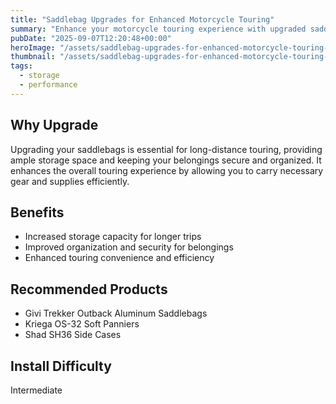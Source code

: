 ```yaml
---
title: "Saddlebag Upgrades for Enhanced Motorcycle Touring"
summary: "Enhance your motorcycle touring experience with upgraded saddlebags for more storage and convenience."
pubDate: "2025-09-07T12:20:48+00:00"
heroImage: "/assets/saddlebag-upgrades-for-enhanced-motorcycle-touring-hero.jpg"
thumbnail: "/assets/saddlebag-upgrades-for-enhanced-motorcycle-touring-thumb.jpg"
tags:
  - storage
  - performance
---
```


<h2>Why Upgrade</h2>
<p>Upgrading your saddlebags is essential for long-distance touring, providing ample storage space and keeping your belongings secure and organized. It enhances the overall touring experience by allowing you to carry necessary gear and supplies efficiently.</p>
<h2>Benefits</h2>
<ul>
  <li>Increased storage capacity for longer trips</li>
  <li>Improved organization and security for belongings</li>
  <li>Enhanced touring convenience and efficiency</li>
</ul>
<h2>Recommended Products</h2>
<ul>
  <li>Givi Trekker Outback Aluminum Saddlebags</li>
  <li>Kriega OS-32 Soft Panniers</li>
  <li>Shad SH36 Side Cases</li>
</ul>
<h2>Install Difficulty</h2>
<p>Intermediate</p>